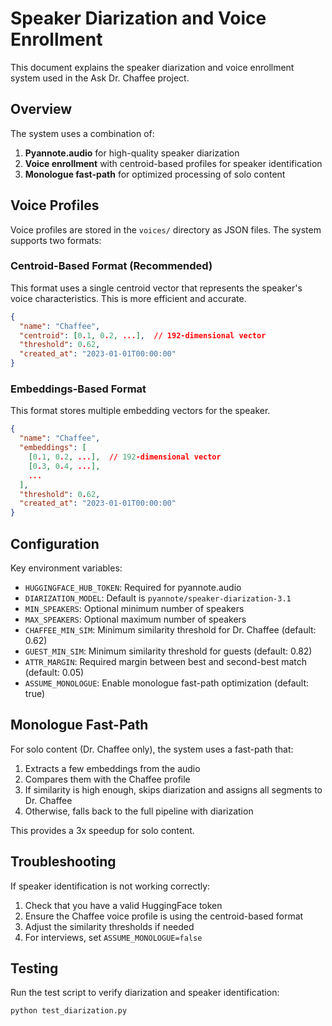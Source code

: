 # Speaker Diarization and Voice Enrollment

This document explains the speaker diarization and voice enrollment system used in the Ask Dr. Chaffee project.

## Overview

The system uses a combination of:

1. **Pyannote.audio** for high-quality speaker diarization
2. **Voice enrollment** with centroid-based profiles for speaker identification
3. **Monologue fast-path** for optimized processing of solo content

## Voice Profiles

Voice profiles are stored in the `voices/` directory as JSON files. The system supports two formats:

### Centroid-Based Format (Recommended)

This format uses a single centroid vector that represents the speaker's voice characteristics. This is more efficient and accurate.

```json
{
  "name": "Chaffee",
  "centroid": [0.1, 0.2, ...],  // 192-dimensional vector
  "threshold": 0.62,
  "created_at": "2023-01-01T00:00:00"
}
```

### Embeddings-Based Format

This format stores multiple embedding vectors for the speaker.

```json
{
  "name": "Chaffee",
  "embeddings": [
    [0.1, 0.2, ...],  // 192-dimensional vector
    [0.3, 0.4, ...],
    ...
  ],
  "threshold": 0.62,
  "created_at": "2023-01-01T00:00:00"
}
```

## Configuration

Key environment variables:

- `HUGGINGFACE_HUB_TOKEN`: Required for pyannote.audio
- `DIARIZATION_MODEL`: Default is `pyannote/speaker-diarization-3.1`
- `MIN_SPEAKERS`: Optional minimum number of speakers
- `MAX_SPEAKERS`: Optional maximum number of speakers
- `CHAFFEE_MIN_SIM`: Minimum similarity threshold for Dr. Chaffee (default: 0.62)
- `GUEST_MIN_SIM`: Minimum similarity threshold for guests (default: 0.82)
- `ATTR_MARGIN`: Required margin between best and second-best match (default: 0.05)
- `ASSUME_MONOLOGUE`: Enable monologue fast-path optimization (default: true)

## Monologue Fast-Path

For solo content (Dr. Chaffee only), the system uses a fast-path that:

1. Extracts a few embeddings from the audio
2. Compares them with the Chaffee profile
3. If similarity is high enough, skips diarization and assigns all segments to Dr. Chaffee
4. Otherwise, falls back to the full pipeline with diarization

This provides a 3x speedup for solo content.

## Troubleshooting

If speaker identification is not working correctly:

1. Check that you have a valid HuggingFace token
2. Ensure the Chaffee voice profile is using the centroid-based format
3. Adjust the similarity thresholds if needed
4. For interviews, set `ASSUME_MONOLOGUE=false`

## Testing

Run the test script to verify diarization and speaker identification:

```bash
python test_diarization.py
```
